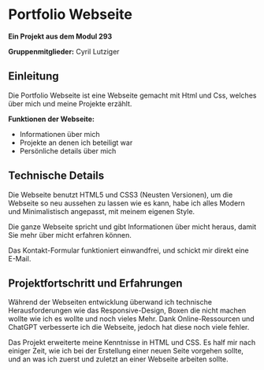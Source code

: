 # Portfolio Webseite
**Ein Projekt aus dem Modul 293**

**Gruppenmitglieder:** Cyril Lutziger

## Einleitung
Die Portfolio Webseite ist eine Webseite gemacht mit Html und Css, welches über mich und meine Projekte erzählt.

**Funktionen der Webseite:**
* Informationen über mich
* Projekte an denen ich beteiligt war
* Persönliche details über mich

## Technische Details

Die Webseite benutzt HTML5 und CSS3 (Neusten Versionen), um die Webseite so neu aussehen zu lassen wie es kann, habe ich alles Modern und Minimalistisch angepasst, mit meinem eigenen Style.

Die ganze Webseite spricht und gibt Informationen über micht heraus, damit Sie mehr über micht erfahren können.

Das Kontakt-Formular funktioniert einwandfrei, und schickt mir direkt eine E-Mail.

## Projektfortschritt und Erfahrungen

Während der Webseiten entwicklung überwand ich technische Herausforderungen wie das Responsive-Design, Boxen die nicht machen wollte wie ich es wollte und noch vieles Mehr. Dank Online-Ressourcen und ChatGPT verbesserte ich die Webseite, jedoch hat diese noch viele fehler.

Das Projekt erweiterte meine Kenntnisse in HTML und CSS. Es half mir nach einiger Zeit, wie ich bei der Erstellung einer neuen Seite vorgehen sollte, und an was ich zuerst und zuletzt an einer Webseite arbeiten sollte.

